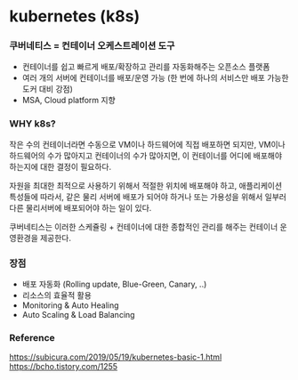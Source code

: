 # kubernetes (k8s)

### 쿠버네티스 = 컨테이너 오케스트레이션 도구

- 컨테이너를 쉽고 빠르게 배포/확장하고 관리를 자동화해주는 오픈소스 플랫폼
- 여러 개의 서버에 컨테이너를 배포/운영 가능 (한 번에 하나의 서비스만 배포 가능한 도커 대비 강점)
- MSA, Cloud platform 지향

### WHY k8s?

작은 수의 컨테이너라면 수동으로 VM이나 하드웨어에 직접 배포하면 되지만,
VM이나 하드웨어의 수가 많아지고 컨테이너의 수가 많아지면, 이 컨테이너를 어디에 배포해야 하는지에 대한 결정이 필요하다.

자원을 최대한 최적으로 사용하기 위해서 적절한 위치에 배포해야 하고,
애플리케이션 특성들에 따라서, 같은 물리 서버에 배포가 되어야 하거나 또는 가용성을 위해서 일부러 다른 물리서버에 배포되어야 하는 일이 있다.

쿠버네티스는 이러한 스케쥴링 + 컨테이너에 대한 종합적인 관리를 해주는 컨테이너 운영환경을 제공한다.

### 장점

- 배포 자동화 (Rolling update, Blue-Green, Canary, ..)
- 리소스의 효율적 활용
- Monitoring & Auto Healing
- Auto Scaling & Load Balancing

### Reference

https://subicura.com/2019/05/19/kubernetes-basic-1.html
https://bcho.tistory.com/1255
